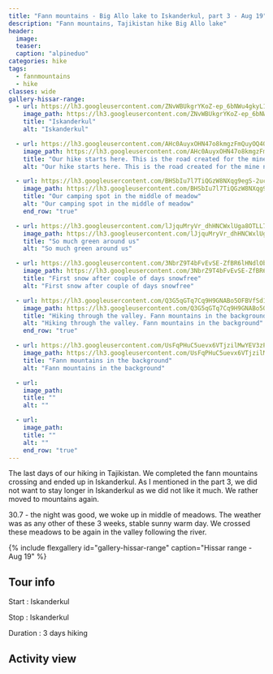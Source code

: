```yaml
---
title: "Fann mountains - Big Allo lake to Iskanderkul, part 3 - Aug 19"
description: "Fann mountains, Tajikistan hike Big Allo lake"
header:
  image: 
  teaser: 
  caption: "alpineduo"
categories: hike
tags:
  - fannmountains
  - hike
classes: wide
gallery-hissar-range:
  - url: https://lh3.googleusercontent.com/ZNvWBUkgrYKoZ-ep_6bNWu4gkyL1qUpCoq0cmBGAbThDkgWZwKrih44T5eY-VSiBxqs-4NRksgxQZPtzQUhVNYHlGg2A8enHnl0bh028evWk93ccQEQfGYFFVLirab27xhlgFrE6aPJpNvDGcDrDy7Yeix0i4qfno19rJjXHfZ3Ms9Fy6CmQ9FWKci3UWk2gCkNN30UosHiRWwSQNCHU24PovU8TKy4bTCbnXnH_QJjrJT1HGoN0L4pjpVO0N-4E3YhfpqHAJnMtCq2nBTqboz0SXJg_sv2gb0xUQceVnEdG0idVXfK_jXT7xKbrRrWMa_x8gEWSpQN4JDKmSVQZCsx6aWDeMoAXZudgNz6AhyJhUJKoDxWe4YvAqrV6xP-YClbGxV_ldjM-3m0lTsHmvSH-676K3KVfelGCMsFwkr_d1QuaQkPCJWJ8JX2o2TQg4ayF-KeHo3s_jDsjIkNrsBJnxMfSAnlCT6WHNviA78YgZIlBVZslgc5k4Q_AHER7esoZ-CkyUa8jQ7cG_Gfs_LB7dcfB3eO1_9B6ZFFb3QKXZcNiTtlUFTU6dxaAJyVDYP-YiMlrONS5c_Rq4rwC_mdyqB6MF9Uay595ep6SD9nKG2ITROGoeuIXLyjNRaidxxzsQ97X2xFUcsbzGP4cigEhL3RgsJxwtxOqEr2ISdFaxJP315r7VmGQPX-OA01-V1lTie_I-87u9cfdLENaMWk4-2RCc6OiSXjpM19QTNL_Q9NXog=w2340-h1316-no
    image_path: https://lh3.googleusercontent.com/ZNvWBUkgrYKoZ-ep_6bNWu4gkyL1qUpCoq0cmBGAbThDkgWZwKrih44T5eY-VSiBxqs-4NRksgxQZPtzQUhVNYHlGg2A8enHnl0bh028evWk93ccQEQfGYFFVLirab27xhlgFrE6aPJpNvDGcDrDy7Yeix0i4qfno19rJjXHfZ3Ms9Fy6CmQ9FWKci3UWk2gCkNN30UosHiRWwSQNCHU24PovU8TKy4bTCbnXnH_QJjrJT1HGoN0L4pjpVO0N-4E3YhfpqHAJnMtCq2nBTqboz0SXJg_sv2gb0xUQceVnEdG0idVXfK_jXT7xKbrRrWMa_x8gEWSpQN4JDKmSVQZCsx6aWDeMoAXZudgNz6AhyJhUJKoDxWe4YvAqrV6xP-YClbGxV_ldjM-3m0lTsHmvSH-676K3KVfelGCMsFwkr_d1QuaQkPCJWJ8JX2o2TQg4ayF-KeHo3s_jDsjIkNrsBJnxMfSAnlCT6WHNviA78YgZIlBVZslgc5k4Q_AHER7esoZ-CkyUa8jQ7cG_Gfs_LB7dcfB3eO1_9B6ZFFb3QKXZcNiTtlUFTU6dxaAJyVDYP-YiMlrONS5c_Rq4rwC_mdyqB6MF9Uay595ep6SD9nKG2ITROGoeuIXLyjNRaidxxzsQ97X2xFUcsbzGP4cigEhL3RgsJxwtxOqEr2ISdFaxJP315r7VmGQPX-OA01-V1lTie_I-87u9cfdLENaMWk4-2RCc6OiSXjpM19QTNL_Q9NXog=w400-h300-no
    title: "Iskanderkul"
    alt: "Iskanderkul"

  - url: https://lh3.googleusercontent.com/AHc0AuyxOHN47o8kmgzFmQuyOQ4OYArdeBqVoGW4ZeLwMUJKyWY_pV-9Pff1Kh8bb4uwGcyfLY-O_gdLUsVYyKYGVqAxEI5yXvMoQyE_7jaqTSbC2d4miZZRUL0O-e7V72idSCP8GWr6Q8WsrnOqH3jDRUW5DhvTjGUT5jdAoR_ZaCMF3wtBwEw-RuOWQSmtFxVytRwAz6Pb4BJnBzIQXhCN7XNFnvMWTE3vi2-XOsEkBTe8y-XLuQu-22U0OszFaaXOJ0APIx_G2hfl4cYTMqY3MGbiVmOwWPz6R1TyYk7quvH4wSb0bd_k-eEoXKEqnlcWWJaOBdCFYwq94-B2oUkkZ3XYgngutqWS0oFNI_y4VXIPw3cFmqOQiF6neKh0NKEwqoe3whXGqlVhrg6BE3iS5j8m7jhbJyomS1O1DGKzGcAoIMxTLIYm5Am_AovV16imdqcX8PERebn86LX2zMJbOUv_d7NnpSooFJ12ZQmf_zaitQ5cZQPDQn_BZEeXABzbjKP5e0v_ByJ7Vk_1BGroDrf1LMAKCLRTCw83kfu7Vk32KGXretgSQonLM2-wbq3kWnDut4I6nkU8t5F_hQY9L_WkYLoTkqxXhPcm-cE-iGB14EumART5IEdAO2rv5FWaMWHc3swYlTSvW2roCRmfjpcRbvDvXY4niXwsJJ86SxUK-pp98mluYR1iDMl4etLLgff7QIkCsNiCoawx6NjvpkwmxDsGN3uHSIyPIDYh355RcA=w878-h1316-no
    image_path: https://lh3.googleusercontent.com/AHc0AuyxOHN47o8kmgzFmQuyOQ4OYArdeBqVoGW4ZeLwMUJKyWY_pV-9Pff1Kh8bb4uwGcyfLY-O_gdLUsVYyKYGVqAxEI5yXvMoQyE_7jaqTSbC2d4miZZRUL0O-e7V72idSCP8GWr6Q8WsrnOqH3jDRUW5DhvTjGUT5jdAoR_ZaCMF3wtBwEw-RuOWQSmtFxVytRwAz6Pb4BJnBzIQXhCN7XNFnvMWTE3vi2-XOsEkBTe8y-XLuQu-22U0OszFaaXOJ0APIx_G2hfl4cYTMqY3MGbiVmOwWPz6R1TyYk7quvH4wSb0bd_k-eEoXKEqnlcWWJaOBdCFYwq94-B2oUkkZ3XYgngutqWS0oFNI_y4VXIPw3cFmqOQiF6neKh0NKEwqoe3whXGqlVhrg6BE3iS5j8m7jhbJyomS1O1DGKzGcAoIMxTLIYm5Am_AovV16imdqcX8PERebn86LX2zMJbOUv_d7NnpSooFJ12ZQmf_zaitQ5cZQPDQn_BZEeXABzbjKP5e0v_ByJ7Vk_1BGroDrf1LMAKCLRTCw83kfu7Vk32KGXretgSQonLM2-wbq3kWnDut4I6nkU8t5F_hQY9L_WkYLoTkqxXhPcm-cE-iGB14EumART5IEdAO2rv5FWaMWHc3swYlTSvW2roCRmfjpcRbvDvXY4niXwsJJ86SxUK-pp98mluYR1iDMl4etLLgff7QIkCsNiCoawx6NjvpkwmxDsGN3uHSIyPIDYh355RcA=w300-h400-no
    title: "Our hike starts here. This is the road created for the mine nearby"
    alt: "Our hike starts here. This is the road created for the mine nearby"

  - url: https://lh3.googleusercontent.com/BHSbIu7l7TiQGzW8NXqg9egS-2ucoaJtklF22sRUeireJA2_q9EnTYlpSoVlA9CWHt3WZFqpcnaf6WWdPafFvA51ibntX2Q3HCsbpQ-FsOlnU0Or54qbbgDrqJL-VkzAFcbi9qZs1OIgJk0zUNB3URw7i-JGPvwVCvU8Vie_QZwKvWbvJYD-LdLnHNSNchfCy1Sk71FpjoXnLj6rs0OFdlpMJdUOvCgHZYGQBMDhf5fogPLjXWdon62VcfiK6VwmoSQMEvk523fuwjmxvMBKAKbZImA2lKiDIyXVOUb12NMODqPOHnLz5yrDqZhxfibVw0Nm2yLgfpYkfLwWOjobjfVUGAw-Uhs8X3Tyi2qHfpGjlz0ObWvbEVYU_S82WUpLUlhRfEtFYoAakwV6POTI486M01hWOHyqzpMDKyApyaytNcMQ_b7h8viKnaCnsW3LcndyuLqnN-4gaf0wdH9Lgd7S6PFXV7cv5jm9oa6AQ1VB9v0R_xi76-fxHhQXb_toS8ftn4pCgo8PEbLzujQA4OMZU7LMpOCI2jWZzttZhxP6kQETMigLMuTcK345aZTRCTIH4Y-mirZnHYRsfsKq95CmOimwOOq215poQGcv4yrPfRh3jrD2o5WLlV2UHWHSrjfaAuq4Fa8bdHnJ8yS-YfPpN_6mQx7umMroXRwdQPDRB2UrveaILhNX3riWNSFBQ5pb6Au0uUZ0I3jdtWmrrrwH6W93U7mhY0j_j_beFbmgVdGkkQ=w2340-h1316-no
    image_path: https://lh3.googleusercontent.com/BHSbIu7l7TiQGzW8NXqg9egS-2ucoaJtklF22sRUeireJA2_q9EnTYlpSoVlA9CWHt3WZFqpcnaf6WWdPafFvA51ibntX2Q3HCsbpQ-FsOlnU0Or54qbbgDrqJL-VkzAFcbi9qZs1OIgJk0zUNB3URw7i-JGPvwVCvU8Vie_QZwKvWbvJYD-LdLnHNSNchfCy1Sk71FpjoXnLj6rs0OFdlpMJdUOvCgHZYGQBMDhf5fogPLjXWdon62VcfiK6VwmoSQMEvk523fuwjmxvMBKAKbZImA2lKiDIyXVOUb12NMODqPOHnLz5yrDqZhxfibVw0Nm2yLgfpYkfLwWOjobjfVUGAw-Uhs8X3Tyi2qHfpGjlz0ObWvbEVYU_S82WUpLUlhRfEtFYoAakwV6POTI486M01hWOHyqzpMDKyApyaytNcMQ_b7h8viKnaCnsW3LcndyuLqnN-4gaf0wdH9Lgd7S6PFXV7cv5jm9oa6AQ1VB9v0R_xi76-fxHhQXb_toS8ftn4pCgo8PEbLzujQA4OMZU7LMpOCI2jWZzttZhxP6kQETMigLMuTcK345aZTRCTIH4Y-mirZnHYRsfsKq95CmOimwOOq215poQGcv4yrPfRh3jrD2o5WLlV2UHWHSrjfaAuq4Fa8bdHnJ8yS-YfPpN_6mQx7umMroXRwdQPDRB2UrveaILhNX3riWNSFBQ5pb6Au0uUZ0I3jdtWmrrrwH6W93U7mhY0j_j_beFbmgVdGkkQ=w400-h300-no
    title: "Our camping spot in the middle of meadow"
    alt: "Our camping spot in the middle of meadow"
    end_row: "true"

  - url: https://lh3.googleusercontent.com/lJjquMryVr_dhHNCWxlUga8OTLL7lTFGlDv4B52FJ738JuADTddj8YrdwNUFlNE7lsKzxA6Y-U97c3VeRdqUsj-0wY3W70WBjZZAsn-Lo9o6zE7j5cxCYi-EqoHtkXOY0l6a62NrH2HrfKkk1wX5A6d1Lqd9-731_sqS6rPqawohVjRiWvLerGn37KyOFzNDpGOgHfgJHdrJu4DjOdKcS5d07YR3vqmLiAQN6Y6yZrUh2ROsId-9BcFxumgGyAgVfvRWnq_cJqpDLZ9SjfDMMfqkmnk8iNZDYSDgf8tx4Q-v7jDTs4X4Bzi7OV5uVQp3aEGEK7yuSq3gttRIQCi_HfqpjOgKMLPDLhLE2xDI7uzdkB09vXIFPDHcOH71o3m24wghZoxPXa9nQohPQWLwJs9DGYB5e7-aVQ45zQ-1Y_yoKxgF_rf--QUzBaw0qlTBT2s4e78GqinNvtR5A_ZW36tKtCM25FHYce5LdzJRRgrdUeRZwudGyn1VtC6mGpjaCbJl4cfHlMt5wJNp1Fdi6lmLKAP-sSvPJ_JCr50bMGbZ8Ka-lRZYv6Vk9IVu7Z4CB8KssBpnzCh8UCcB81ICCpL325SYqjQtB6bPJxtw8vSF8LdPkUaazy_3A8wnGhPVyhf98q2ltOlRjRajjyorEMkP5KiWkVT_d-1a3qpZiTGfWcrPsRY3zLRv-jE_RpEykPS3hfmzGXbub6rQtpLSnZknaPQjRj_gc18kTnUiIOydo_giqg=w2340-h1316-no
    image_path: https://lh3.googleusercontent.com/lJjquMryVr_dhHNCWxlUga8OTLL7lTFGlDv4B52FJ738JuADTddj8YrdwNUFlNE7lsKzxA6Y-U97c3VeRdqUsj-0wY3W70WBjZZAsn-Lo9o6zE7j5cxCYi-EqoHtkXOY0l6a62NrH2HrfKkk1wX5A6d1Lqd9-731_sqS6rPqawohVjRiWvLerGn37KyOFzNDpGOgHfgJHdrJu4DjOdKcS5d07YR3vqmLiAQN6Y6yZrUh2ROsId-9BcFxumgGyAgVfvRWnq_cJqpDLZ9SjfDMMfqkmnk8iNZDYSDgf8tx4Q-v7jDTs4X4Bzi7OV5uVQp3aEGEK7yuSq3gttRIQCi_HfqpjOgKMLPDLhLE2xDI7uzdkB09vXIFPDHcOH71o3m24wghZoxPXa9nQohPQWLwJs9DGYB5e7-aVQ45zQ-1Y_yoKxgF_rf--QUzBaw0qlTBT2s4e78GqinNvtR5A_ZW36tKtCM25FHYce5LdzJRRgrdUeRZwudGyn1VtC6mGpjaCbJl4cfHlMt5wJNp1Fdi6lmLKAP-sSvPJ_JCr50bMGbZ8Ka-lRZYv6Vk9IVu7Z4CB8KssBpnzCh8UCcB81ICCpL325SYqjQtB6bPJxtw8vSF8LdPkUaazy_3A8wnGhPVyhf98q2ltOlRjRajjyorEMkP5KiWkVT_d-1a3qpZiTGfWcrPsRY3zLRv-jE_RpEykPS3hfmzGXbub6rQtpLSnZknaPQjRj_gc18kTnUiIOydo_giqg=w400-h300-no
    title: "So much green around us"
    alt: "So much green around us"

  - url: https://lh3.googleusercontent.com/3NbrZ9T4bFvEvSE-ZfBR6lHNdlObhXZSw_4R9g2stGsX2bI0beXOJbE87c84trtUq1xgG96P7MKB76RnHXMd2PCGUCdq0qLXmWxR391pKZGCnTGIL2-y3_7oxzuBJ_iBq4v0AIwJfk434WOlt2mTzFJYbFBL2dI5SKnpiJ1RTXQa3RK79pAeXLs2vSHO6Wbp9nBi8sqg3U5ItPE3Az5qRT1N9eKN1UlSDulPzVwgVT_weLvs8fo1EghYAzbnwVhsnm4Edzbse7XLynpOgS9aHJKgASteWaYSVc8h9mAtb-wfRoDx1os24hNx_Czo_xYzWlG8IKylqbgUSF52hI7XXSp8v6wcMdOB1B-l5CYY51LA7yziWcXH82Ihl1gO3EXDAZCYwtkME_PTQ9MN4Xf1IBb9CRHTLN9-NXNhG-Io2q0hAkq_p_YZ_2pFY25yyVf4jqXBfNsyisbzJQl4i1DKMT2Dfyt0lQWkpCIlfEA2Aitw8FmJ-iJU8y4kHD-CvJrW4f2FixWHByjPvmu5Hbykngsd4OgEDM7YgvVxVNQkhGERfl8bp2SXiKj33nHlt6zjNzkzyV64ber_XV4jVgFxhjgeowXP9SXwcx8QfBqALhyHIhX0Ekdslp8QWnoDYggsJz-SbtVnamzBBtq5L4Ii6WPYZLyYJGnYsSM78nY-ijXzwRhmINbd9d6gsEJ3X0mqER3t9abJsBV5l14T86axsGYpRh6RnE5UnkORbBQjmXritXOrCg=w1756-h1316-no
    image_path: https://lh3.googleusercontent.com/3NbrZ9T4bFvEvSE-ZfBR6lHNdlObhXZSw_4R9g2stGsX2bI0beXOJbE87c84trtUq1xgG96P7MKB76RnHXMd2PCGUCdq0qLXmWxR391pKZGCnTGIL2-y3_7oxzuBJ_iBq4v0AIwJfk434WOlt2mTzFJYbFBL2dI5SKnpiJ1RTXQa3RK79pAeXLs2vSHO6Wbp9nBi8sqg3U5ItPE3Az5qRT1N9eKN1UlSDulPzVwgVT_weLvs8fo1EghYAzbnwVhsnm4Edzbse7XLynpOgS9aHJKgASteWaYSVc8h9mAtb-wfRoDx1os24hNx_Czo_xYzWlG8IKylqbgUSF52hI7XXSp8v6wcMdOB1B-l5CYY51LA7yziWcXH82Ihl1gO3EXDAZCYwtkME_PTQ9MN4Xf1IBb9CRHTLN9-NXNhG-Io2q0hAkq_p_YZ_2pFY25yyVf4jqXBfNsyisbzJQl4i1DKMT2Dfyt0lQWkpCIlfEA2Aitw8FmJ-iJU8y4kHD-CvJrW4f2FixWHByjPvmu5Hbykngsd4OgEDM7YgvVxVNQkhGERfl8bp2SXiKj33nHlt6zjNzkzyV64ber_XV4jVgFxhjgeowXP9SXwcx8QfBqALhyHIhX0Ekdslp8QWnoDYggsJz-SbtVnamzBBtq5L4Ii6WPYZLyYJGnYsSM78nY-ijXzwRhmINbd9d6gsEJ3X0mqER3t9abJsBV5l14T86axsGYpRh6RnE5UnkORbBQjmXritXOrCg=w400-h300-no
    title: "First snow after couple of days snowfree"
    alt: "First snow after couple of days snowfree"

  - url: https://lh3.googleusercontent.com/Q3G5qGTq7Cq9H9GNABo5OFBVfSd1ha8rW3m5y9CK7_xH4OJa4AfCpak7KPGFaRpfBrQuvIjZkD6wFzjKz1FGgvDYlmjgnMklOYA6K7vHV3xffga6_rl15zntg3q1uz7zBxAJ2v-lDwSCnjtCArrwyrF4W5BPOJu-enfA5HdMhiCUes5d_ZTML7U0vVMjJrQU9UIWJoztA3sDGDc-cKPkgFKvDOXhSutzuImUE2ja0_5uig3iTd8wQ5ULbDWnQBpypEWOWBC3MaZAQ61XefLdu1B-ieltRft4VjmINyPGOfBBSwTsMdHEK1uTWAbc0tntsNCCaw7INs2RLKHGz-A00-mCGlmNkKyT7QXb0PsB5W1dO7NTtvpLzWr1KFxMi5AeneLWFarCetnfkRUHosszxNc6Ul2wUF4iHKpwNQPKs7pJhMEYa5AhQGR5zOlbEpyTMluRzNig0jNZ3vkgdbbiIlNIMAess5nkH0MBWJ-6YExnyXCO6i-IFYOhPL7F3FXFin0E8rKZNsuEFzdfsmcK0WXpUjpD3ei6Xoi8NPM6IBZ0wGGX-lDq11aPTxMOBE0gRtk2Jtdo6I0YhZQS40w2XhB0_cSkqoPCfbG35OrZwpQE8iM8F-vl6fqU5bmnPH1a80GTsc39-Uh1fTWBLsPY9syaHbB8e28hIgSRiRc6UxTr8_juK7n5I2_Yy15tv7uWzhW9yyP3Ig9wvLMyF2VeUNg99EdHg9KGJHvUJKszJIWij-KjDQ=w2340-h1316-no
    image_path: https://lh3.googleusercontent.com/Q3G5qGTq7Cq9H9GNABo5OFBVfSd1ha8rW3m5y9CK7_xH4OJa4AfCpak7KPGFaRpfBrQuvIjZkD6wFzjKz1FGgvDYlmjgnMklOYA6K7vHV3xffga6_rl15zntg3q1uz7zBxAJ2v-lDwSCnjtCArrwyrF4W5BPOJu-enfA5HdMhiCUes5d_ZTML7U0vVMjJrQU9UIWJoztA3sDGDc-cKPkgFKvDOXhSutzuImUE2ja0_5uig3iTd8wQ5ULbDWnQBpypEWOWBC3MaZAQ61XefLdu1B-ieltRft4VjmINyPGOfBBSwTsMdHEK1uTWAbc0tntsNCCaw7INs2RLKHGz-A00-mCGlmNkKyT7QXb0PsB5W1dO7NTtvpLzWr1KFxMi5AeneLWFarCetnfkRUHosszxNc6Ul2wUF4iHKpwNQPKs7pJhMEYa5AhQGR5zOlbEpyTMluRzNig0jNZ3vkgdbbiIlNIMAess5nkH0MBWJ-6YExnyXCO6i-IFYOhPL7F3FXFin0E8rKZNsuEFzdfsmcK0WXpUjpD3ei6Xoi8NPM6IBZ0wGGX-lDq11aPTxMOBE0gRtk2Jtdo6I0YhZQS40w2XhB0_cSkqoPCfbG35OrZwpQE8iM8F-vl6fqU5bmnPH1a80GTsc39-Uh1fTWBLsPY9syaHbB8e28hIgSRiRc6UxTr8_juK7n5I2_Yy15tv7uWzhW9yyP3Ig9wvLMyF2VeUNg99EdHg9KGJHvUJKszJIWij-KjDQ=w400-h300-no
    title: "Hiking through the valley. Fann mountains in the background"
    alt: "Hiking through the valley. Fann mountains in the background"
    end_row: "true"

  - url: https://lh3.googleusercontent.com/UsFqPHuC5uevx6VTjzilMwYEV3zPwhzLOwgc0uHJLEIwtzbYJ24o8WJRzSfSH1_U7n_nfVroZIt2E1CxDbhBrfFZiFm7_I38AGlfMmx8KGoBId0q5r_cD7VKmicnVCYcDbb1IznRwJd3dgeRZkZW6K6izBY-eGeeS-aXf1wWqbtEcq5yedSseAuXLS1ZsxR8VQqt66cSpZGqVrLYm1wroUU8_02agffnle0caUp4ywaoVco5Iwb08F12-PkPId-j8ZHB1Bp_6OVlRe1APnLHfZLNO_XsLOMRGWZ6JtS3rQtHz3-GNicM_2UfzDvxySz2u6NkI1V9eHFLoxwDa_x2w2upPnLaPAhL9-F8K6_SKhu7WciSKMG6IP2XwB_oESBFp0Oh2ScMBMG7XW7lPgtPkRygQJW0p3iv10vmflPbiK3IyPa6XjA4SqcIDG4Sq_gi7r62NAS-sjLac4J1EFr8UI0-U1ox510_eggG3xWwW801jR45O6hSSNg7qpwUK0QOHpCJuBdm7lmNKPf9laTNrgl2lM_JZ-tZB4SNsmPMn8O9YQQgRmqE2tALCDQKi7tnYz4h7V9779xwLgZHd-OXSVXhJOcjPcfm5D7yDjb2wl9R_pdA_F_5Z5zltiwAnSK0L1GIn7mf49x9d23UbfAZyXCDxW0HramMyHJxNUlykrOxvQSDdoO3ECc9XqPDxIziFsPBioCgXLIEpNRiOuRlptbvykG-gFg17JktwN9rHtln3bvarQ=w2340-h1316-no
    image_path: https://lh3.googleusercontent.com/UsFqPHuC5uevx6VTjzilMwYEV3zPwhzLOwgc0uHJLEIwtzbYJ24o8WJRzSfSH1_U7n_nfVroZIt2E1CxDbhBrfFZiFm7_I38AGlfMmx8KGoBId0q5r_cD7VKmicnVCYcDbb1IznRwJd3dgeRZkZW6K6izBY-eGeeS-aXf1wWqbtEcq5yedSseAuXLS1ZsxR8VQqt66cSpZGqVrLYm1wroUU8_02agffnle0caUp4ywaoVco5Iwb08F12-PkPId-j8ZHB1Bp_6OVlRe1APnLHfZLNO_XsLOMRGWZ6JtS3rQtHz3-GNicM_2UfzDvxySz2u6NkI1V9eHFLoxwDa_x2w2upPnLaPAhL9-F8K6_SKhu7WciSKMG6IP2XwB_oESBFp0Oh2ScMBMG7XW7lPgtPkRygQJW0p3iv10vmflPbiK3IyPa6XjA4SqcIDG4Sq_gi7r62NAS-sjLac4J1EFr8UI0-U1ox510_eggG3xWwW801jR45O6hSSNg7qpwUK0QOHpCJuBdm7lmNKPf9laTNrgl2lM_JZ-tZB4SNsmPMn8O9YQQgRmqE2tALCDQKi7tnYz4h7V9779xwLgZHd-OXSVXhJOcjPcfm5D7yDjb2wl9R_pdA_F_5Z5zltiwAnSK0L1GIn7mf49x9d23UbfAZyXCDxW0HramMyHJxNUlykrOxvQSDdoO3ECc9XqPDxIziFsPBioCgXLIEpNRiOuRlptbvykG-gFg17JktwN9rHtln3bvarQ=w400-h300-no
    title: "Fann mountains in the background"
    alt: "Fann mountains in the background"

  - url: 
    image_path: 
    title: ""
    alt: ""

  - url: 
    image_path: 
    title: ""
    alt: ""
    end_row: "true"
---
```


The last days of our hiking in Tajikistan. We completed the fann mountains crossing and ended up in Iskanderkul. As I mentioned in the part 3, we did not want to stay longer in Iskanderkul as we did not like it much. We rather moved to mountains again.

30.7 - the night was good, we woke up in middle of meadows. The weather was as any other of these 3 weeks, stable sunny warm day. We crossed these meadows to be again in the valley following the river.

{% include flexgallery id="gallery-hissar-range" caption="Hissar range - Aug 19" %}

## Tour info

Start
: Iskanderkul

Stop
: Iskanderkul

Duration
: 3 days hiking

## Activity view



